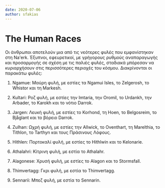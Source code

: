 ```yaml
---
date: 2020-07-06
author: sfakias
---
```

# The Human Races

Οι άνθρωποι αποτελούν μια από τις νεότερες φυλές που εμφανίστηκαν στη Na'erk.
Έξυπνοι, εφευρετικοί, με γρήγορους ρυθμούς αναπαραγωγής και προσαρμογής σε
σχέση με τις παλιές φυλές, σταδιακά μπόρεσαν να κυριαρχήσουν στις περισσότερες
περιοχές του κόσμου. Διακρίνονται οι παρακάτω φυλές:



1) Ngamue: Μαύρη φυλή, με εστίες τα Ngamui Isles, το Zelgerosh, το Whistor και
τη Markesh.

2) Kultari: Ροζ φυλή, με εστίες  την Imtaria, την Oromil, το Urdankh, την
Arbader, το Karokh και το νότιο Darrok.

3) Jargen: Λευκή φυλή, με εστίες το Korhond, τη Hoen, το Belgosreim, το
Bjåglant και το βόρειο Darrok.

4) Zulhan: Ωχρή φυλή, με εστίες την Allwick, το Oventhart, τη Marelthia, το
Tithlon, το Tarthyn και τους Πράσινους Λόφους.

5) Hithlen: Πορτοκαλί φυλή, με εστίες το Hithlwin και το Kelonarie.

6) Athalahri: Κίτρινη φυλή, με εστία το Athalahr.

7) Alagonese: Χρυσή φυλή, με εστίες το Alagon και το Stormsfall.

8) Thimvertagg: Γκρι φυλή, με εστία το Thimvertagg.

9) Sennarii: Μπεζ φυλή, με εστία το Sennarin.

